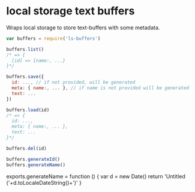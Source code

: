 # local storage text buffers

Wraps local storage to store text-buffers with some metadata.

```js
var buffers = require('ls-buffers')

buffers.list()
/* => {
  [id] => {name:, ...}
}*/

buffers.save({
  id: ..., // if not provided, will be generated
  meta: { name:, ... }, // if name is not provided will be generated
  text: ...
})

buffers.load(id)
/* => {
  id: ...,
  meta: { name:, ... },
  text: ...
}*/

buffers.del(id)

buffers.generateId()
buffers.generateName()
```

exports.generateName = function () {
  var d = new Date()
  return 'Untitled ('+d.toLocaleDateString()+')'
}